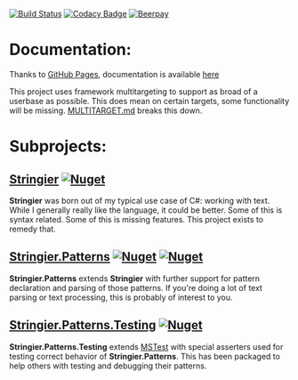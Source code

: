 [![Build Status](https://dev.azure.com/p-kell/Stringier/_apis/build/status/Entomy.Stringier?branchName=master)](https://dev.azure.com/p-kell/Stringier/_build/latest?definitionId=2&branchName=master)
[![Codacy Badge](https://api.codacy.com/project/badge/Grade/02ab838da67f4c929ef985b3f7d8a732)](https://www.codacy.com/app/Entomy/Stringier?utm_source=github.com&amp;utm_medium=referral&amp;utm_content=Entomy/Stringier&amp;utm_campaign=Badge_Grade)
[![Beerpay](https://img.shields.io/beerpay/Entomy/Stringier.svg)](https://beerpay.io/Entomy/Stringier)

# Documentation:

Thanks to [GitHub Pages](https://pages.github.com/), documentation is available [here](https://entomy.github.io/Stringier/)

This project uses framework multitargeting to support as broad of a userbase as possible. This does mean on certain targets, some functionality will be missing. [MULTITARGET.md](https://github.com/Entomy/Stringier/blob/master/MULTITARGET.md) breaks this down.

# Subprojects:

## [Stringier](https://github.com/Entomy/Stringier/tree/master/Stringier) [![Nuget](https://img.shields.io/nuget/dt/Stringier.svg?label=Stringier&logo=Nuget)](https://www.nuget.org/packages/Stringier/)


**Stringier** was born out of my typical use case of C#: working with text. While I generally really like the language, it could be better. Some of this is syntax related. Some of this is missing features. This project exists to remedy that.

## [Stringier.Patterns](https://github.com/Entomy/Stringier/tree/master/Stringier.Patterns) [![Nuget](https://img.shields.io/nuget/dt/Stringier.Patterns.svg?label=Stringier.Patterns&logo=nuget)](https://www.nuget.org/packages/Stringier.Patterns/) [![Nuget](https://img.shields.io/nuget/dt/Stringier.Patterns.FSharp?label=F%23%20Extension&logo=nuget)](https://www.nuget.org/packages/Stringier.Patterns.FSharp/)


**Stringier.Patterns** extends **Stringier** with further support for pattern declaration and parsing of those patterns. If you're doing a lot of text parsing or text processing, this is probably of interest to you.

## [Stringier.Patterns.Testing](https://github.com/Entomy/Stringier/tree/master/Stringier.Patterns.Testing) [![Nuget](https://img.shields.io/nuget/dt/Stringier.Patterns.Testing?label=Stringier.Patterns.Testing&logo=nuget)](https://www.nuget.org/packages/Stringier.Patterns.Testing/)

**Stringier.Patterns.Testing** extends [MSTest](https://docs.microsoft.com/en-us/dotnet/core/testing/unit-testing-with-mstest) with special asserters used for testing correct behavior of **Stringier.Patterns**. This has been packaged to help others with testing and debugging their patterns.